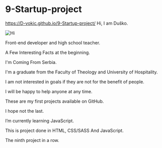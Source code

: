 # 9-Startup-project
https://D-vokic.github.io/9-Startup-project/
Hi, I am Duško.

![Hi](https://github.com/Duskorsl/10-AL_TECH-project/assets/105879280/8a8d79b4-b9ca-4f4a-a5e4-ad47a1240e69)


Front-end developer and high school teacher.

A Few Interesting Facts at the beginning.

I'm Coming From Serbia.

I'm a graduate from the Faculty of Theology and University of Hospitality.

I am not interested in goals if they are not for the benefit of people.

I will be happy to help anyone at any time.

These are my first projects available on GitHub.

I hope not the last.

I’m currently learning JavaScript.

This is project done in HTML, CSS/SASS And JavaScript.

The ninth project in a row.
